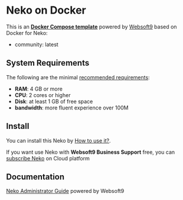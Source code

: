 # Neko on Docker  

This is an **[Docker Compose template](https://github.com/Websoft9/docker-library)** powered by [Websoft9](https://www.websoft9.com) based on Docker for Neko:


 - community:  latest


## System Requirements

The following are the minimal [recommended requirements](https://neko.m1k1o.net):

* **RAM**: 4 GB or more
* **CPU**: 2 cores or higher
* **Disk**: at least 1 GB of free space
* **bandwidth**: more fluent experience over 100M  

## Install

You can install this Neko by [How to use it?](https://github.com/Websoft9/docker-library#how-to-use-it).   

If you want use Neko with **Websoft9 Business Support** free, you can [subscribe Neko](https://www.websoft9.com/apps) on Cloud platform

## Documentation

[Neko Administrator Guide](https://support.websoft9.com/docs/neko) powered by Websoft9